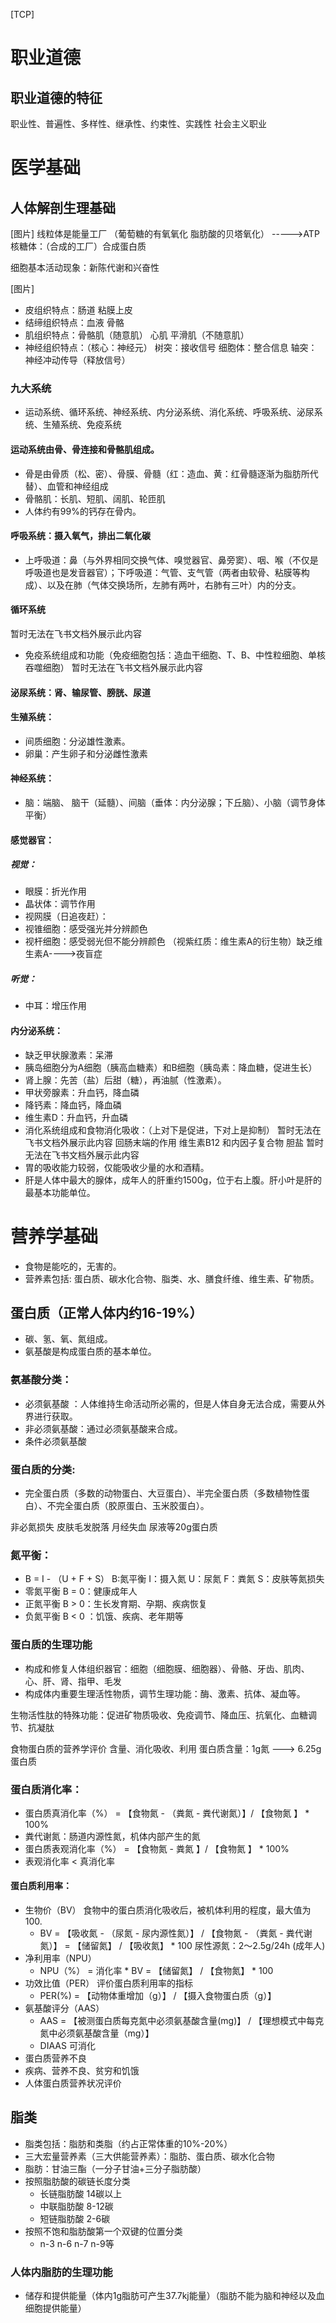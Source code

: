 [TCP]

# 职业道德
## 职业道德的特征
职业性、普遍性、多样性、继承性、约束性、实践性
社会主义职业


# 医学基础
## 人体解剖生理基础
[图片]
线粒体是能量工厂 （葡萄糖的有氧氧化  脂肪酸的贝塔氧化） ----->ATP
核糖体：（合成的工厂）合成蛋白质

细胞基本活动现象：新陈代谢和兴奋性

[图片]
- 皮组织特点：肠道 粘膜上皮
- 结缔组织特点：血液 骨骼
- 肌组织特点：骨骼肌（随意肌） 心肌 平滑肌（不随意肌）
- 神经组织特点：（核心：神经元） 树突：接收信号  细胞体：整合信息 轴突：神经冲动传导（释放信号）

### 九大系统
- 运动系统、循环系统、神经系统、内分泌系统、消化系统、呼吸系统、泌尿系统、生殖系统、免疫系统

#### 运动系统由骨、骨连接和骨骼肌组成。
- 骨是由骨质（松、密）、骨膜、骨髓（红：造血、黄：红骨髓逐渐为脂肪所代替）、血管和神经组成
- 骨骼肌：长肌、短肌、阔肌、轮匝肌
- 人体约有99%的钙存在骨内。
#### 呼吸系统：摄入氧气，排出二氧化碳
- 上呼吸道：鼻（与外界相同交换气体、嗅觉器官、鼻旁窦）、咽、喉（不仅是呼吸道也是发音器官）；下呼吸道：气管、支气管（两者由软骨、粘膜等构成）、以及在肺（气体交换场所，左肺有两叶，右肺有三叶）内的分支。
#### 循环系统
暂时无法在飞书文档外展示此内容
- 免疫系统组成和功能（免疫细胞包括：造血干细胞、T、B、中性粒细胞、单核吞噬细胞）
暂时无法在飞书文档外展示此内容
#### 泌尿系统：肾、输尿管、膀胱、尿道
#### 生殖系统： 
- 间质细胞：分泌雄性激素。
- 卵巢：产生卵子和分泌雌性激素
#### 神经系统：
- 脑：端脑、 脑干（延髓）、间脑（垂体：内分泌腺；下丘脑）、小脑（调节身体平衡）
#### 感觉器官：
##### 视觉：
- 眼膜：折光作用
- 晶状体：调节作用
- 视网膜（日追夜赶）：
- 视锥细胞：感受强光并分辨颜色  
- 视杆细胞：感受弱光但不能分辨颜色  （视紫红质：维生素A的衍生物）缺乏维生素A---->夜盲症
##### 听觉：
- 中耳：增压作用
#### 内分泌系统：
- 缺乏甲状腺激素：呆滞
- 胰岛细胞分为A细胞（胰高血糖素）和B细胞（胰岛素：降血糖，促进生长）
- 肾上腺：先苦（盐）后甜（糖），再油腻（性激素）。
- 甲状旁腺素：升血钙，降血磷
- 降钙素：降血钙，降血磷
- 维生素D：升血钙，升血磷
- 消化系统组成和食物消化吸收：（上对下是促进，下对上是抑制）
暂时无法在飞书文档外展示此内容
回肠末端的作用
维生素B12 和内因子复合物
胆盐
暂时无法在飞书文档外展示此内容
- 胃的吸收能力较弱，仅能吸收少量的水和酒精。
- 肝是人体中最大的腺体，成年人的肝重约1500g，位于右上腹。肝小叶是肝的最基本功能单位。

# 营养学基础
- 食物是能吃的，无害的。
- 营养素包括: 蛋白质、碳水化合物、脂类、水、膳食纤维、维生素、矿物质。

## 蛋白质（正常人体内约16-19%）
- 碳、氢、氧、氮组成。
- 氨基酸是构成蛋白质的基本单位。
### 氨基酸分类：
- 必须氨基酸 ：人体维持生命活动所必需的，但是人体自身无法合成，需要从外界进行获取。
- 非必须氨基酸：通过必须氨基酸来合成。
- 条件必须氨基酸
### 蛋白质的分类:
- 完全蛋白质（多数的动物蛋白、大豆蛋白）、半完全蛋白质（多数植物性蛋白）、不完全蛋白质（胶原蛋白、玉米胶蛋白）。

非必氮损失
皮肤毛发脱落 月经失血  尿液等20g蛋白质

### 氮平衡：
- B = I - （U + F + S）   B:氮平衡   I：摄入氮  U：尿氮  F：粪氮  S：皮肤等氮损失
- 零氮平衡 B = 0：健康成年人
- 正氮平衡 B > 0：生长发育期、孕期、疾病恢复
- 负氮平衡 B < 0 ：饥饿、疾病、老年期等
### 蛋白质的生理功能
- 构成和修复人体组织器官：细胞（细胞膜、细胞器）、骨骼、牙齿、肌肉、心、肝、肾、指甲、毛发
- 构成体内重要生理活性物质，调节生理功能：酶、激素、抗体、凝血等。

生物活性肽的特殊功能：促进矿物质吸收、免疫调节、降血压、抗氧化、血糖调节、抗凝肽

食物蛋白质的营养学评价
含量、消化吸收、利用
蛋白质含量：1g氮  ---> 6.25g蛋白质
### 蛋白质消化率：
- 蛋白质真消化率（%） = 【食物氮 - （粪氮 - 粪代谢氮）】/ 【食物氮 】 * 100%
- 粪代谢氮：肠道内源性氮，机体内部产生的氮
- 蛋白质表观消化率（%） = 【食物氮 - 粪氮 】/ 【食物氮 】 * 100%
- 表观消化率 < 真消化率
#### 蛋白质利用率：
  - 生物价（BV） 食物中的蛋白质消化吸收后，被机体利用的程度，最大值为100.
    - BV = 【吸收氮 - （尿氮 - 尿内源性氮）】 / 【食物氮 - （粪氮 - 粪代谢氮）】 = 【储留氮】 / 【吸收氮】 * 100   尿性源氮：2～2.5g/24h (成年人)
  - 净利用率（NPU）
     - NPU（%） = 消化率 * BV = 【储留氮】 / 【食物氮】 * 100
  - 功效比值（PER）   评价蛋白质利用率的指标
     - PER(%) = 【动物体重增加（g）】 / 【摄入食物蛋白质（g）】
  - 氨基酸评分（AAS）
    - AAS = 【被测蛋白质每克氮中必须氨基酸含量(mg)】 / 【理想模式中每克氮中必须氨基酸含量（mg）】
    - DIAAS 可消化
- 蛋白质营养不良
- 疾病、营养不良、贫穷和饥饿
- 人体蛋白质营养状况评价
## 脂类
- 脂类包括：脂肪和类脂（约占正常体重的10%-20%）
- 三大宏量营养素（三大供能营养素）：脂肪、蛋白质、碳水化合物
- 脂肪：甘油三酯（一分子甘油+三分子脂肪酸）
- 按照脂肪酸的碳链长度分类
    - 长链脂肪酸 14碳以上
    - 中联脂肪酸 8-12碳
    - 短链脂肪酸 2-6碳
- 按照不饱和脂肪酸第一个双键的位置分类
    - n-3 n-6 n-7 n-9等
### 人体内脂肪的生理功能
- 储存和提供能量（体内1g脂肪可产生37.7kj能量）（脂肪不能为脑和神经以及血细胞提供能量）
